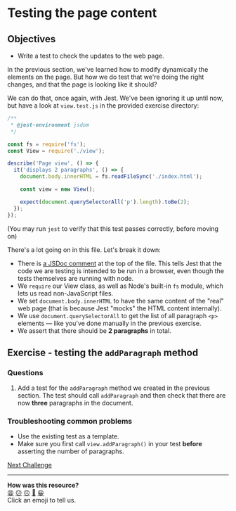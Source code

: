 # Testing the page content

## Objectives

 * Write a test to check the updates to the web page.

In the previous section, we've learned how to modify dynamically the elements on
the page. But how we do test that we're doing the right changes, and that the
page is looking like it should?

We can do that, once again, with Jest. We've been ignoring it up until now, but
have a look at `view.test.js` in the provided exercise directory:

```js
/**
 * @jest-environment jsdom
 */

const fs = require('fs');
const View = require('./view');

describe('Page view', () => {
  it('displays 2 paragraphs', () => {
    document.body.innerHTML = fs.readFileSync('./index.html');

    const view = new View();

    expect(document.querySelectorAll('p').length).toBe(2);
  });
});
```

(You may run `jest` to verify that this test passes correctly, before moving on)

There's a lot going on in this file. Let's break it down:
* There is [a JSDoc comment](https://jsdoc.app/about-getting-started.html) at
  the top of the file. This tells Jest that the code we are testing is
  intended to be run in a browser, even though the tests themselves are running
  with node.
* We `require` our View class, as well as Node's built-in `fs` module, which
  lets us read non-JavaScript files.
* We set `document.body.innerHTML` to have the same content of the "real" web
  page (that is because Jest "mocks" the HTML content internally).
* We use `document.querySelectorAll` to get the list of all
  paragraph `<p>` elements — like you've done manually in the previous
  exercise.
* We assert that there should be **2 paragraphs** in total.

## Exercise - testing the `addParagraph` method

### Questions

1. Add a test for the `addParagraph` method we created in the previous
   section. The test should call `addParagraph` and then check that there are
   now **three** paragraphs in the document.

### Troubleshooting common problems

* Use the existing test as a template.
* Make sure you first call `view.addParagraph()` in your test **before**
  asserting the number of paragraphs.



[Next Challenge](09_adding_new_note.md)

<!-- BEGIN GENERATED SECTION DO NOT EDIT -->

---

**How was this resource?**  
[😫](https://airtable.com/shrUJ3t7KLMqVRFKR?prefill_Repository=makersacademy/javascript-web-applications&prefill_File=contents/08_testing_page_content.md&prefill_Sentiment=😫) [😕](https://airtable.com/shrUJ3t7KLMqVRFKR?prefill_Repository=makersacademy/javascript-web-applications&prefill_File=contents/08_testing_page_content.md&prefill_Sentiment=😕) [😐](https://airtable.com/shrUJ3t7KLMqVRFKR?prefill_Repository=makersacademy/javascript-web-applications&prefill_File=contents/08_testing_page_content.md&prefill_Sentiment=😐) [🙂](https://airtable.com/shrUJ3t7KLMqVRFKR?prefill_Repository=makersacademy/javascript-web-applications&prefill_File=contents/08_testing_page_content.md&prefill_Sentiment=🙂) [😀](https://airtable.com/shrUJ3t7KLMqVRFKR?prefill_Repository=makersacademy/javascript-web-applications&prefill_File=contents/08_testing_page_content.md&prefill_Sentiment=😀)  
Click an emoji to tell us.

<!-- END GENERATED SECTION DO NOT EDIT -->
